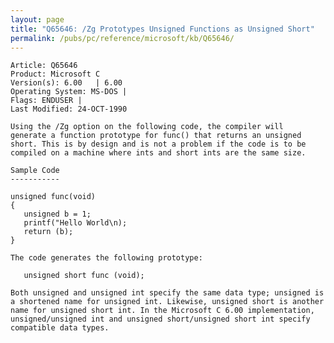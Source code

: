 ```yaml
---
layout: page
title: "Q65646: /Zg Prototypes Unsigned Functions as Unsigned Short"
permalink: /pubs/pc/reference/microsoft/kb/Q65646/
---
```


	Article: Q65646
	Product: Microsoft C
	Version(s): 6.00   | 6.00
	Operating System: MS-DOS |
	Flags: ENDUSER |
	Last Modified: 24-OCT-1990
	
	Using the /Zg option on the following code, the compiler will
	generate a function prototype for func() that returns an unsigned
	short. This is by design and is not a problem if the code is to be
	compiled on a machine where ints and short ints are the same size.
	
	Sample Code
	-----------
	
	unsigned func(void)
	{
	   unsigned b = 1;
	   printf("Hello World\n);
	   return (b);
	}
	
	The code generates the following prototype:
	
	   unsigned short func (void);
	
	Both unsigned and unsigned int specify the same data type; unsigned is
	a shortened name for unsigned int. Likewise, unsigned short is another
	name for unsigned short int. In the Microsoft C 6.00 implementation,
	unsigned/unsigned int and unsigned short/unsigned short int specify
	compatible data types.

